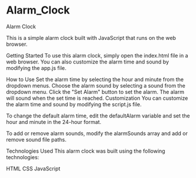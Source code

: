 # Alarm_Clock

Alarm Clock

This is a simple alarm clock built with JavaScript that runs on the web browser.

Getting Started
To use this alarm clock, simply open the index.html file in a web browser. You can also customize the alarm time and sound by modifying the app.js file.

How to Use
Set the alarm time by selecting the hour and minute from the dropdown menus.
Choose the alarm sound by selecting a sound from the dropdown menu.
Click the "Set Alarm" button to set the alarm.
The alarm will sound when the set time is reached.
Customization
You can customize the alarm time and sound by modifying the script.js file.

To change the default alarm time, edit the defaultAlarm variable and set the hour and minute in the 24-hour format.

To add or remove alarm sounds, modify the alarmSounds array and add or remove sound file paths.

Technologies Used
This alarm clock was built using the following technologies:

HTML
CSS
JavaScript
